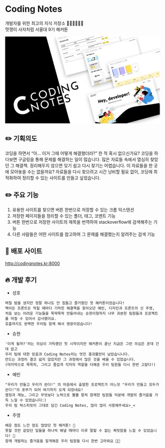 # Coding Notes

개발자를 위한 최고의 지식 저장소 👩🏻‍💻🧑🏻‍💻  
멋쟁이 사자처럼 서울대 9기 해커톤

<img src="https://raw.githubusercontent.com/snulion-coding-notes/coding-notes-hackathon/main/appCodingNote/static/img/coding-notes-main.png" width="700">

## ✏️ 기획의도

코딩을 하면서 “아… 이거 그때 어떻게 해결했더라?” 한 적 혹시 없으신가요?
코딩을 하다보면 구글링을 통해 문제를 해결하는 일이 많습니다.
많은 자료들 속에서 열심히 찾았던 그 해결책. 정리해두지 않으면 잊기 쉽고 다시 찾기는 어렵습니다. 이 자료들을 한 곳에 모아놓을 수는 없을까요? 자료들을 다시 찾으려고 시간 낭비할 필요 없이, 코딩에 최적화하여 정리할 수 있는 사이트를 만들고 싶었습니다.

## ✏️ 주요 기능

1. 유용한 사이트를 찾으면 버튼 한번으로 저장할 수 있는 크롬 익스텐션
2. 저장한 페이지들을 정리할 수 있는 폴더, 태그, 코멘트 기능
3. 버튼 한번으로 저장한 사이트의 제목을 번역하여 stackoverflow에 검색해주는 기능
4. 다른 사람들은 어떤 사이트를 참고하여 그 문제를 해결했는지 알려주는 검색 기능

## 🔗 배포 사이트

<a href="http://codingnotes.kr:8000">http://codingnotes.kr:8000</a>

## 🔥 개발 후기

- 성호

```
며칠 밤을 샜지만 정말 하나도 안 힘들고 즐거웠던 첫 해커톤이었습니다!
백이든 프론트든 막힐 때마다 기막힌 해결책을 찾아오던 예빈, 디자인과 프론트의 신 주영,
처음 보는 어려운 기능들을 뚝딱뚝딱 만들어내는 승현이형까지 너무 과분한 팀원들과 프로젝트를 마칠 수 있어서 감사했어요.
호흡까지도 완벽한 우리팀 함께 해서 영광이었습니다!
```

- 승현

```
'이게 될까?'라는 의심이 가득했던 첫 시작이지만 해커톤이 끝난 지금은 그런 의심은 온데 간데 없고
우리 팀에 대한 믿음과 Coding Notes라는 멋진 결과물만이 남았습니니다.
만드는 과정이 결코 쉽지 않았지만 그 과정에서 많은 것을 배울 수 있었습니다.
(마지막으로 묵묵히, 그리고 즐겁게 각자의 역할을 다해준 우리 팀원들 다시 한번 고맙다!)
```

- 예빈

```
"우리가 만들고 우리가 쓴다!" 의 마음에서 출발한 프로젝트가 어느덧 "우리가 만들고 모두가 쓴다!"의 포부가 되어 여기까지 오게 되었네요!
열정과 재능, 그리고 무엇보다 노력으로 똘똘 뭉쳐 함께한 팀원들 덕분에 개발의 즐거움을 가득 느낄 수 있었습니다:)
우리 팀 락스피릿이 그대로 담긴 Coding Notes, 많이 많이 사용해주세요>_<
```

- 주영

```
배운 점도 느낀 점도 많았던 첫 해커톤! 🥳
못할 것만 같았던 일들을 하나씩 해낼 때마다 이루 말할 수 없는 짜릿함을 느낄 수 있었습니다! 🥺
함께 개발하는 즐거움을 알게해준 우리 팀원들 다시 한번 고마워요 🙏🖤
```

